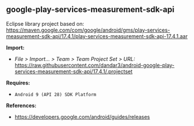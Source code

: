 ## google-play-services-measurement-sdk-api

Eclipse library project based on:<br/>
https://maven.google.com/com/google/android/gms/play-services-measurement-sdk-api/17.4.1/play-services-measurement-sdk-api-17.4.1.aar

**Import:**
- _File > Import... > Team > Team Project Set > URL:_<br/>
  https://raw.githubusercontent.com/dandar3/android-google-play-services-measurement-sdk-api/17.4.1/.projectset

**Requires:**
- `Android 9 (API 28) SDK Platform`

**References:**
- https://developers.google.com/android/guides/releases